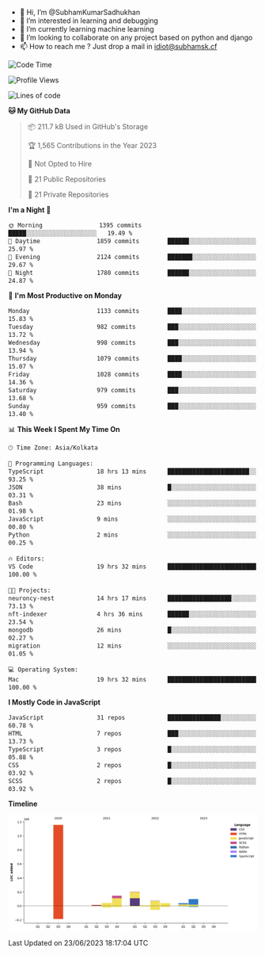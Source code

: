 - 👋 Hi, I’m @SubhamKumarSadhukhan
- 👀 I’m interested in learning and debugging
- 🌱 I’m currently learning machine learning
- 💞️ I’m looking to collaborate on any project based on python and django
- 📫 How to reach me ?
      Just drop a mail in idiot@subhamsk.cf

<!---
SubhamKumarSadhukhan/SubhamKumarSadhukhan is a ✨ special ✨ repository because its `README.md` (this file) appears on your GitHub profile.
You can click the Preview link to take a look at your changes.
--->


<!--START_SECTION:waka-->
![Code Time](http://img.shields.io/badge/Code%20Time-1%2C251%20hrs%2012%20mins-blue)

![Profile Views](http://img.shields.io/badge/Profile%20Views-7-blue)

![Lines of code](https://img.shields.io/badge/From%20Hello%20World%20I%27ve%20Written-1.8%20million%20lines%20of%20code-blue)

**🐱 My GitHub Data** 

> 📦 211.7 kB Used in GitHub's Storage 
 > 
> 🏆 1,565 Contributions in the Year 2023
 > 
> 🚫 Not Opted to Hire
 > 
> 📜 21 Public Repositories 
 > 
> 🔑 21 Private Repositories 
 > 
**I'm a Night 🦉** 

```text
🌞 Morning                1395 commits        █████░░░░░░░░░░░░░░░░░░░░   19.49 % 
🌆 Daytime                1859 commits        ██████░░░░░░░░░░░░░░░░░░░   25.97 % 
🌃 Evening                2124 commits        ███████░░░░░░░░░░░░░░░░░░   29.67 % 
🌙 Night                  1780 commits        ██████░░░░░░░░░░░░░░░░░░░   24.87 % 
```
📅 **I'm Most Productive on Monday** 

```text
Monday                   1133 commits        ████░░░░░░░░░░░░░░░░░░░░░   15.83 % 
Tuesday                  982 commits         ███░░░░░░░░░░░░░░░░░░░░░░   13.72 % 
Wednesday                998 commits         ███░░░░░░░░░░░░░░░░░░░░░░   13.94 % 
Thursday                 1079 commits        ████░░░░░░░░░░░░░░░░░░░░░   15.07 % 
Friday                   1028 commits        ████░░░░░░░░░░░░░░░░░░░░░   14.36 % 
Saturday                 979 commits         ███░░░░░░░░░░░░░░░░░░░░░░   13.68 % 
Sunday                   959 commits         ███░░░░░░░░░░░░░░░░░░░░░░   13.40 % 
```


📊 **This Week I Spent My Time On** 

```text
🕑︎ Time Zone: Asia/Kolkata

💬 Programming Languages: 
TypeScript               18 hrs 13 mins      ███████████████████████░░   93.25 % 
JSON                     38 mins             █░░░░░░░░░░░░░░░░░░░░░░░░   03.31 % 
Bash                     23 mins             ░░░░░░░░░░░░░░░░░░░░░░░░░   01.98 % 
JavaScript               9 mins              ░░░░░░░░░░░░░░░░░░░░░░░░░   00.80 % 
Python                   2 mins              ░░░░░░░░░░░░░░░░░░░░░░░░░   00.25 % 

🔥 Editors: 
VS Code                  19 hrs 32 mins      █████████████████████████   100.00 % 

🐱‍💻 Projects: 
neuroncy-nest            14 hrs 17 mins      ██████████████████░░░░░░░   73.13 % 
nft-indexer              4 hrs 36 mins       ██████░░░░░░░░░░░░░░░░░░░   23.54 % 
mongodb                  26 mins             █░░░░░░░░░░░░░░░░░░░░░░░░   02.27 % 
migration                12 mins             ░░░░░░░░░░░░░░░░░░░░░░░░░   01.05 % 

💻 Operating System: 
Mac                      19 hrs 32 mins      █████████████████████████   100.00 % 
```

**I Mostly Code in JavaScript** 

```text
JavaScript               31 repos            ███████████████░░░░░░░░░░   60.78 % 
HTML                     7 repos             ███░░░░░░░░░░░░░░░░░░░░░░   13.73 % 
TypeScript               3 repos             █░░░░░░░░░░░░░░░░░░░░░░░░   05.88 % 
CSS                      2 repos             █░░░░░░░░░░░░░░░░░░░░░░░░   03.92 % 
SCSS                     2 repos             █░░░░░░░░░░░░░░░░░░░░░░░░   03.92 % 
```



**Timeline**

![Lines of Code chart](https://raw.githubusercontent.com/SubhamKumarSadhukhan/SubhamKumarSadhukhan/main/assets/bar_graph.png)


 Last Updated on 23/06/2023 18:17:04 UTC
<!--END_SECTION:waka-->
